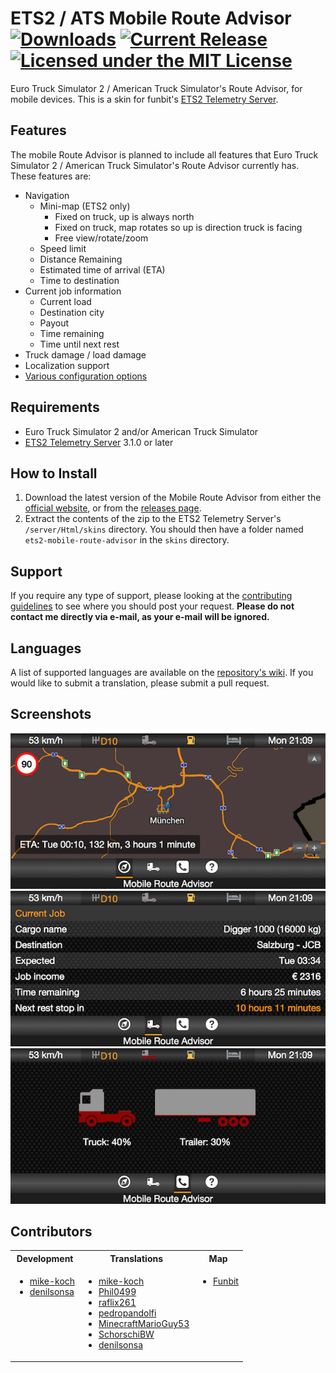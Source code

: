 # ETS2 / ATS Mobile Route Advisor [![Downloads](https://img.shields.io/github/downloads/mike-koch/ets2-mobile-route-advisor/latest/total.svg)](https://github.com/mike-koch/ets2-mobile-route-advisor/releases) [![Current Release](https://img.shields.io/github/release/mike-koch/ets2-mobile-route-advisor.svg)](https://github.com/mike-koch/ets2-mobile-route-advisor/releases) [![Licensed under the MIT License](https://img.shields.io/badge/license-MIT-blue.svg)](https://github.com/mike-koch/ets2-mobile-route-advisor/blob/master/LICENSE)
Euro Truck Simulator 2 / American Truck Simulator's Route Advisor, for mobile devices. This is a skin for funbit's [ETS2 Telemetry Server](https://github.com/Funbit/ets2-telemetry-server).

## Features
The mobile Route Advisor is planned to include all features that Euro Truck Simulator 2 / American Truck Simulator's Route Advisor currently has. These features are:

- Navigation
    - Mini-map (ETS2 only)
        - Fixed on truck, up is always north
        - Fixed on truck, map rotates so up is direction truck is facing
        - Free view/rotate/zoom
    - Speed limit
    - Distance Remaining
    - Estimated time of arrival (ETA)
    - Time to destination
- Current job information
    - Current load
    - Destination city
    - Payout
    - Time remaining
    - Time until next rest
- Truck damage / load damage
- Localization support
- [Various configuration options](https://github.com/mike-koch/ets2-mobile-route-advisor/wiki/config.json-Parameters)

## Requirements
- Euro Truck Simulator 2 and/or American Truck Simulator
- [ETS2 Telemetry Server](https://github.com/mike-koch/ets2-telemetry-server/releases/tag/3.1.0) 3.1.0 or later

## How to Install
1. Download the latest version of the Mobile Route Advisor from either the [official website](http://www.mikekoch.me/ets2-mobile-route-advisor), or from the [releases page](https://www.github.com/mike-koch/ets2-mobile-route-advisor/releases).
2. Extract the contents of the zip to the ETS2 Telemetry Server's `/server/Html/skins` directory. You should then have a folder named `ets2-mobile-route-advisor` in the `skins` directory.

## Support
If you require any type of support, please looking at the [contributing guidelines](https://github.com/mike-koch/ets2-mobile-route-advisor/blob/master/CONTRIBUTING.md) to see where you should post your request. **Please do not contact me directly via e-mail, as your e-mail will be ignored.**

## Languages
A list of supported languages are available on the [repository's wiki](https://github.com/mike-koch/ets2-mobile-route-advisor/wiki/config.json-Parameters). If you would like to submit a translation, please submit a pull request.

## Screenshots
![Navigation Information](screenshots/nav.png)
![Cargo Information](screenshots/cargo.PNG)
![Damage Information](screenshots/damage.PNG)

## Contributors
<table>
    <tr>
        <th>Development</th>
        <th>Translations</th>
        <th>Map</th>
    </tr>
    <tr>
        <td valign="top">
            <ul>
                <li><a href="https://github.com/mike-koch">mike-koch</a></li>
                <li><a href="https://github.com/denilsonsa">denilsonsa</a></li>
            </ul>
        </td>
        <td valign="top">
            <ul>
                <li><a href="https://github.com/mike-koch">mike-koch</a></li>
                <li><a href="https://github.com/Phil0499">Phil0499</a></li>
                <li><a href="https://github.com/raflix261">raflix261</a></li>
                <li><a href="https://github.com/pedropandolfi">pedropandolfi</a></li>
                <li><a href="http://forum.scssoft.com/memberlist.php?mode=viewprofile&u=127033">MinecraftMarioGuy53</a></li>
                <li><a href="http://forum.scssoft.com/memberlist.php?mode=viewprofile&u=3710">SchorschiBW</a></li>
                <li><a href="https://github.com/denilsonsa">denilsonsa</a></li>
            </ul>
        </td>
        <td valign="top">
            <ul>
                <li><a href="https://github.com/Funbit">Funbit</a></li>
            </ul>
        </td>
    </tr>
</table>

